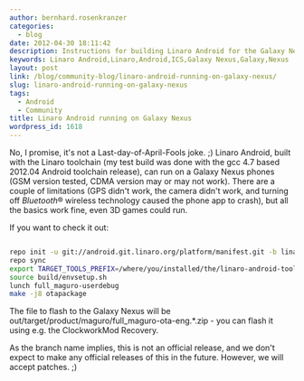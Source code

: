 ```yaml
---
author: bernhard.rosenkranzer
categories:
  - blog
date: 2012-04-30 18:11:42
description: Instructions for building Linaro Android for the Galaxy Nexus target
keywords: Linaro Android,Linaro,Android,ICS,Galaxy Nexus,Galaxy,Nexus
layout: post
link: /blog/community-blog/linaro-android-running-on-galaxy-nexus/
slug: linaro-android-running-on-galaxy-nexus
tags:
  - Android
  - Community
title: Linaro Android running on Galaxy Nexus
wordpress_id: 1618
---
```


No, I promise, it's not a Last-day-of-April-Fools joke. ;)
Linaro Android, built with the Linaro toolchain (my test build was done with the gcc 4.7 based 2012.04 Android toolchain release), can run on a Galaxy Nexus phones (GSM version tested, CDMA version may or may not work).
There are a couple of limitations (GPS didn't work, the camera didn't work, and turning off *Bluetooth*® wireless technology caused the phone app to crash), but all the basics work fine, even 3D games could run.

If you want to check it out:

```bash

repo init -u git://android.git.linaro.org/platform/manifest.git -b linaro-playground -m maguro.xml
repo sync
export TARGET_TOOLS_PREFIX=/where/you/installed/the/linaro-android-toolchain/bin/arm-linux-androideabi-
source build/envsetup.sh
lunch full_maguro-userdebug
make -j8 otapackage

```

The file to flash to the Galaxy Nexus will be out/target/product/maguro/full_maguro-ota-eng.\*.zip - you can flash it using e.g. the ClockworkMod Recovery.

As the branch name implies, this is not an official release, and we don't expect to make any official releases of this in the future. However, we will accept patches. ;)
